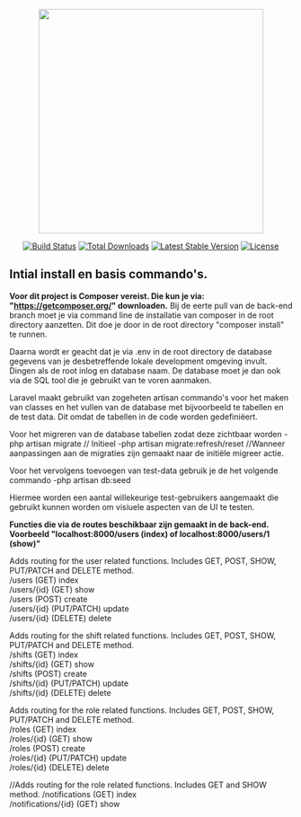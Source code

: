 <p align="center"><a href="https://laravel.com" target="_blank"><img src="https://raw.githubusercontent.com/laravel/art/master/logo-lockup/5%20SVG/2%20CMYK/1%20Full%20Color/laravel-logolockup-cmyk-red.svg" width="400"></a></p>

<p align="center">
<a href="https://travis-ci.org/laravel/framework"><img src="https://travis-ci.org/laravel/framework.svg" alt="Build Status"></a>
<a href="https://packagist.org/packages/laravel/framework"><img src="https://img.shields.io/packagist/dt/laravel/framework" alt="Total Downloads"></a>
<a href="https://packagist.org/packages/laravel/framework"><img src="https://img.shields.io/packagist/v/laravel/framework" alt="Latest Stable Version"></a>
<a href="https://packagist.org/packages/laravel/framework"><img src="https://img.shields.io/packagist/l/laravel/framework" alt="License"></a>
</p>

## Intial install en basis commando's.
<b>Voor dit project is Composer vereist. Die kun je via: "https://getcomposer.org/" downloaden.</b>
Bij de eerte pull van de back-end branch moet je via command line de installatie van composer in de root directory aanzetten.
Dit doe je door in de root directory "composer install" te runnen.

Daarna wordt er geacht dat je via .env in de root directory de database gegevens van je desbetreffende lokale development omgeving invult. Dingen als de root inlog en database naam. De database moet je dan ook via de SQL tool die je gebruikt van te voren aanmaken.

Laravel maakt gebruikt van zogeheten artisan commando's voor het maken van classes en het vullen van de database met bijvoorbeeld te tabellen en de test data. Dit omdat de tabellen in de code worden gedefiniëert.

Voor het migreren van de database tabellen zodat deze zichtbaar worden
-php artisan migrate // Initieel
-php artisan migrate:refresh/reset //Wanneer aanpassingen aan de migraties zijn gemaakt naar de initiële migreer actie.

Voor het vervolgens toevoegen van test-data gebruik je de het volgende commando
-php artisan db:seed

Hiermee worden een aantal willekeurige test-gebruikers aangemaakt die gebruikt kunnen worden om visiuele aspecten van de UI te testen.

<b>Functies die via de routes beschikbaar zijn gemaakt in de back-end. Voorbeeld "localhost:8000/users (index) of localhost:8000/users/1 (show)"</b>

Adds routing for the user related functions. Includes GET, POST, SHOW, PUT/PATCH and DELETE method. <br>
 /users (GET) index <br>
 /users/{id} (GET) show <br>
 /users (POST) create <br>
 /users/{id} (PUT/PATCH) update <br>
 /users/{id} (DELETE) delete <br>
 

Adds routing for the shift related functions. Includes GET, POST, SHOW, PUT/PATCH and DELETE method. <br>
 /shifts (GET) index <br>
 /shifts/{id} (GET) show <br>
 /shifts (POST) create <br>
 /shifts/{id} (PUT/PATCH) update <br>
 /shifts/{id} (DELETE) delete <br>


Adds routing for the role related functions. Includes GET, POST, SHOW, PUT/PATCH and DELETE method. <br>
 /roles (GET) index <br>
 /roles/{id} (GET) show <br>
 /roles (POST) create <br>
 /roles/{id} (PUT/PATCH) update <br>
 /roles/{id} (DELETE) delete <br>

//Adds routing for the role related functions. Includes GET and SHOW method.
 /notifications (GET) index <br>
 /notifications/{id} (GET) show <br>
